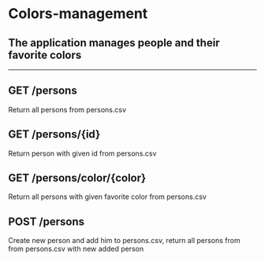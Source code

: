 # Colors-management

## The application manages people and their favorite colors
---
GET /persons
---
Return all persons from persons.csv

GET /persons/{id}
---
Return person with given id from persons.csv

GET /persons/color/{color}
---
Return all persons with given favorite color from persons.csv

POST /persons
---
Create new person and add him to persons.csv, return all persons from from persons.csv with new added person
